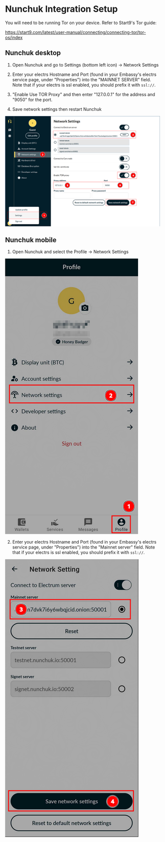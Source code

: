 # Nunchuk Integration Setup

You will need to be running Tor on your device.  Refer to Start9's Tor guide:

https://start9.com/latest/user-manual/connecting/connecting-tor/tor-os/index

## Nunchuk desktop

1. Open Nunchuk and go to Settings (bottom left icon) -> Network Settings


1. Enter your electrs Hostname and Port (found in your Embassy's electrs service page, under "Properties") into the "MAINNET SERVER" field. Note that if your electrs is ssl enabled, you should prefix it with `ssl://`.


1.  "Enable Use TOR Proxy" and then enter "127.0.0.1" for the address and "9050" for the port.

1. Save network settings then restart Nunchuk

![Nunchuk desktop](assets/desktop.png)

## Nunchuk mobile

1. Open Nunchuk and select the Profile -> Network Settings

![Nunchuk mobile settings](assets/mobile-1.png)

2. Enter your electrs Hostname and Port (found in your Embassy's electrs service page, under "Properties") into the "Mainnet server" field. Note that if your electrs is ssl enabled, you should prefix it with `ssl://`.

![Nunchuk mobile network settings](assets/mobile-2.png)
